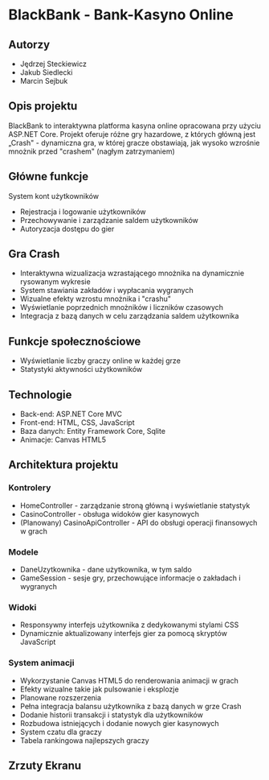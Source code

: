 # BlackBank - Bank-Kasyno Online
## Autorzy
- Jędrzej Steckiewicz
- Jakub Siedlecki
- Marcin Sejbuk
## Opis projektu
BlackBank to interaktywna platforma kasyna online opracowana przy użyciu ASP.NET Core. Projekt oferuje różne gry hazardowe, z których główną jest „Crash" - dynamiczna gra, w której gracze obstawiają, jak wysoko wzrośnie mnożnik przed "crashem" (nagłym zatrzymaniem)

## Główne funkcje
System kont użytkowników
- Rejestracja i logowanie użytkowników
- Przechowywanie i zarządzanie saldem użytkowników
- Autoryzacja dostępu do gier
## Gra Crash
- Interaktywna wizualizacja wzrastającego mnożnika na dynamicznie rysowanym wykresie
- System stawiania zakładów i wypłacania wygranych
- Wizualne efekty wzrostu mnożnika i "crashu"
- Wyświetlanie poprzednich mnożników i liczników czasowych
- Integracja z bazą danych w celu zarządzania saldem użytkownika

## Funkcje społecznościowe
- Wyświetlanie liczby graczy online w każdej grze
- Statystyki aktywności użytkowników

## Technologie
- Back-end: ASP.NET Core MVC
- Front-end: HTML, CSS, JavaScript
- Baza danych: Entity Framework Core, Sqlite
- Animacje: Canvas HTML5

## Architektura projektu
### Kontrolery
- HomeController - zarządzanie stroną główną i wyświetlanie statystyk
- CasinoController - obsługa widoków gier kasynowych
- (Planowany) CasinoApiController - API do obsługi operacji finansowych w grach
### Modele
- DaneUzytkownika - dane użytkownika, w tym saldo
- GameSession - sesje gry, przechowujące informacje o zakładach i wygranych
### Widoki
- Responsywny interfejs użytkownika z dedykowanymi stylami CSS
- Dynamicznie aktualizowany interfejs gier za pomocą skryptów JavaScript
### System animacji
- Wykorzystanie Canvas HTML5 do renderowania animacji w grach
- Efekty wizualne takie jak pulsowanie i eksplozje
- Planowane rozszerzenia
- Pełna integracja balansu użytkownika z bazą danych w grze Crash
- Dodanie historii transakcji i statystyk dla użytkowników
- Rozbudowa istniejących i dodanie nowych gier kasynowych
- System czatu dla graczy
- Tabela rankingowa najlepszych graczy

## Zrzuty Ekranu
